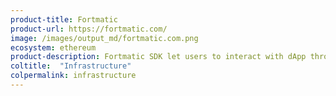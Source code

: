 ```yaml
---
product-title: Fortmatic
product-url: https://fortmatic.com/
image: /images/output_md/fortmatic.com.png
ecosystem: ethereum
product-description: Fortmatic SDK let users to interact with dApp through any browser or device. [Interview with Fortmatic co-founder, Sean Li](/fortmatic).
coltitle:  "Infrastructure"
colpermalink: infrastructure
---
```

